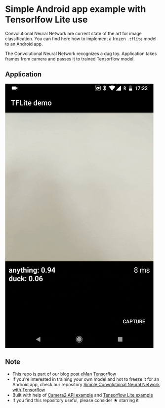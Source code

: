 # Simple Android app example with Tensorlfow Lite use

Convolutional Neural Network are current state of the art for image classification. You can find here how to implement a frozen `.tflite` model to an Android app.

The Convolutional Neural Network recognizes a dug toy. Application takes frames from camera and passes it to trained Tensorflow model.


## Application
![ ](app.gif)


## Note
- This repo is part of our blog post [eMan Tensorflow](https://www.eman.cz/blog/)
- If you're interested in training your own model and hot to freeze it for an Android app, check our repository [Simple Convolutional Neural Network with Tensorflow](https://gitlab.eman.cz/branislav.stupak/tensorflow-demo-py)
- Built with help of [Camera2 API example](https://github.com/tensorflow/tensorflow/tree/master/tensorflow/contrib/lite/examples) and [Tensorflow Lite example](https://github.com/tensorflow/tensorflow/tree/master/tensorflow/contrib/lite/examples)
- If you find this repository useful, please consider ★ starring it
